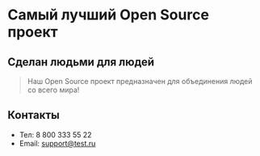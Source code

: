 # Самый лучший Open Source проект

## Сделан людьми для людей

> Наш Open Source проект предназначен для объединения людей со всего мира!

## Контакты

* Тел: 8 800 333 55 22  
* Email: support@test.ru
